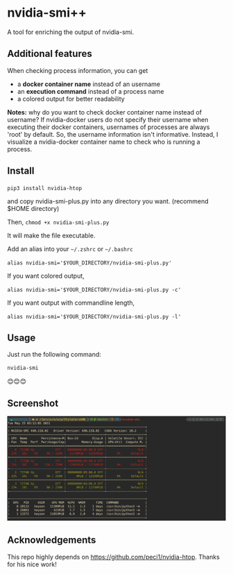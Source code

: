 # nvidia-smi++
A tool for enriching the output of nvidia-smi.

## Additional features
When checking process information, you can get
- a **docker container name** instead of an username
- an **execution command** instead of a process name
- a colored output for better readability

**Notes:** why do you want to check docker container name instead of username?
If nvidia-docker users do not specify their username when executing their docker containers, usernames of processes are always 'root' by default. So, the username information isn't informative. Instead, I visualize a nvidia-docker container name to check who is running a process.

## Install
`pip3 install nvidia-htop`

and copy nvidia-smi-plus.py into any directory you want. (recommend $HOME directory)

Then,
`chmod +x nvidia-smi-plus.py`

It will make the file executable.

Add an alias into your `~/.zshrc` or `~/.bashrc`

`alias nvidia-smi='$YOUR_DIRECTORY/nvidia-smi-plus.py'`

If you want colored output,

`alias nvidia-smi='$YOUR_DIRECTORY/nvidia-smi-plus.py -c'`

If you want output with commandline length,

`alias nvidia-smi='$YOUR_DIRECTORY/nvidia-smi-plus.py -l'`

## Usage
Just run the following command:

```bash
nvidia-smi
```

:blush::blush::blush:

## Screenshot
![Screenshot](screen.png)

## Acknowledgements
This repo highly depends on https://github.com/peci1/nvidia-htop. Thanks for his nice work!
